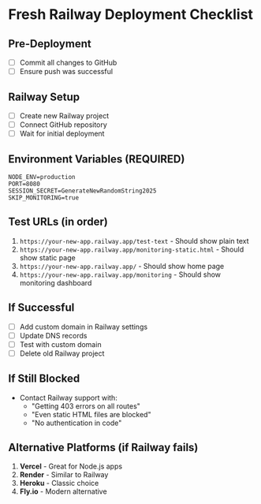 # Fresh Railway Deployment Checklist

## Pre-Deployment
- [ ] Commit all changes to GitHub
- [ ] Ensure push was successful

## Railway Setup
- [ ] Create new Railway project
- [ ] Connect GitHub repository
- [ ] Wait for initial deployment

## Environment Variables (REQUIRED)
```
NODE_ENV=production
PORT=8080
SESSION_SECRET=GenerateNewRandomString2025
SKIP_MONITORING=true
```

## Test URLs (in order)
1. `https://your-new-app.railway.app/test-text` - Should show plain text
2. `https://your-new-app.railway.app/monitoring-static.html` - Should show static page
3. `https://your-new-app.railway.app/` - Should show home page
4. `https://your-new-app.railway.app/monitoring` - Should show monitoring dashboard

## If Successful
- [ ] Add custom domain in Railway settings
- [ ] Update DNS records
- [ ] Test with custom domain
- [ ] Delete old Railway project

## If Still Blocked
- Contact Railway support with:
  - "Getting 403 errors on all routes"
  - "Even static HTML files are blocked"
  - "No authentication in code"

## Alternative Platforms (if Railway fails)
1. **Vercel** - Great for Node.js apps
2. **Render** - Similar to Railway
3. **Heroku** - Classic choice
4. **Fly.io** - Modern alternative